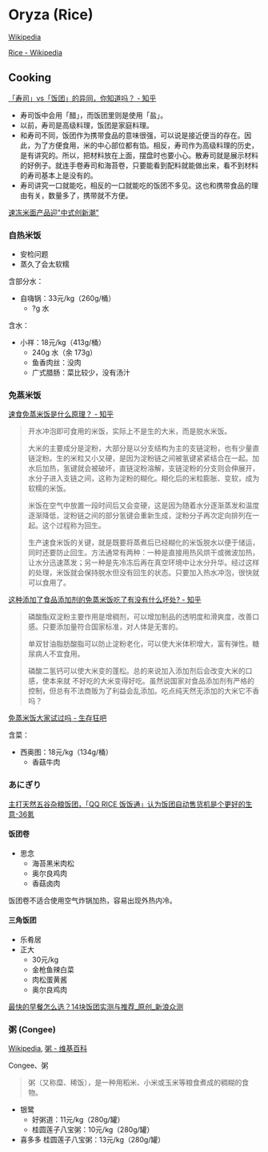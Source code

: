 # Oryza (Rice)
[Wikipedia](https://en.wikipedia.org/wiki/Oryza)

[Rice - Wikipedia](https://en.wikipedia.org/wiki/Rice)

## Cooking
[「寿司」vs「饭团」的异同，你知道吗？ - 知乎](https://zhuanlan.zhihu.com/p/150936831)
- 寿司饭中会用「醋」，而饭团里则是使用「盐」。
- 以前，寿司是高级料理，饭团是家庭料理。
- 和寿司不同，饭团作为携带食品的意味很强，可以说是接近便当的存在。因此，为了方便食用，米的中心部位都有馅。相反，寿司作为高级料理的历史，是有讲究的。所以，把材料放在上面，摆盘时也要小心。散寿司就是展示材料的好例子。就连手卷寿司和海苔卷，只要能看到配料就能做出来，看不到材料的寿司基本上是没有的。
- 寿司讲究一口就能吃，相反的一口就能吃的饭团不多见。这也和携带食品的理由有关，数量多了，携带就不方便。

[速冻米面产品迎"中式创新潮"](https://www.cnfood.cn/article?id=1707331939801862145)

### 自热米饭
- 安检问题
- 蒸久了会太软糯

含部分水：
- 自嗨锅：33元/kg（260g/桶）
  - ?g 水

含水：
- 小祥：18元/kg（413g/桶）
  - 240g 水（余 173g）
  - 鱼香肉丝：没肉
  - 广式腊肠：菜比较少，没有汤汁

### 免蒸米饭
[速食免蒸米饭是什么原理？ - 知乎](https://www.zhihu.com/question/431617824)
> 开水冲泡即可食用的米饭，实际上不是生的大米，而是脱水米饭。
> 
> 大米的主要成分是淀粉，大部分是以分支结构为主的支链淀粉，也有少量直链淀粉。生的米粒又小又硬，是因为淀粉链之间被氢键紧紧结合在一起。加水后加热，氢键就会被破坏，直链淀粉溶解，支链淀粉的分支则会伸展开，水分子进入支链之间，这称为淀粉的糊化。糊化后的米粒膨胀、变软，成为软糯的米饭。
> 
> 米饭在空气中放置一段时间后又会变硬，这是因为随着水分逐渐蒸发和温度逐渐降低，淀粉链之间的部分氢键会重新生成，淀粉分子再次定向排列在一起。这个过程称为回生。
> 
> 生产速食米饭的关键，就是既要将蒸煮后已经糊化的米饭脱水以便于储运，同时还要防止回生。方法通常有两种：一种是直接用热风烘干或微波加热，让水分迅速蒸发；另一种是先冷冻后再在真空环境中让水分升华。经过这样的处理，米饭就会保持脱水但没有回生的状态。只要加入热水冲泡，很快就可以食用了。

[这种添加了食品添加剂的免蒸米饭吃了有没有什么坏处? - 知乎](https://www.zhihu.com/question/431198430)
> 磷酸酯双淀粉主要作用是增稠剂，可以增加制品的透明度和滑爽度，改善口感。只要添加量符合国家标准，对人体是无害的。
> 
> 单双甘油脂肪酸脂可以防止淀粉老化，可以使大米体积增大，富有弹性。糖尿病人不宜食用。
> 
> 磷酸二氢钙可以使大米变的蓬松。总的来说加入添加剂后会改变大米的口感，使本来就 不好吃的大米变得好吃。虽然说国家对食品添加剂有严格的控制，但总有不法商贩为了利益会乱添加。吃点纯天然无添加的大米它不香吗？

[免蒸米饭大家试过吗 - 生存狂吧](https://tieba.baidu.com/p/8645796223)

含菜：
- 西奥图：18元/kg（134g/桶）
  - 香菇牛肉

### あにぎり
[主打天然五谷杂粮饭团，「QQ RICE 饭饭通」认为饭团自动售货机是个更好的生意-36氪](https://36kr.com/p/1725363208193)

#### 饭团卷
- 思念
  - 海苔黑米肉松
  - 奥尔良鸡肉
  - 香菇卤肉

饭团卷不适合使用空气炸锅加热，容易出现外热内冷。

#### 三角饭团
- 乐肴居
- 正大
  - 30元/kg
  - 金枪鱼辣白菜
  - 肉松蛋黄酱
  - 奥尔良鸡肉

[最快的早餐怎么选？14块饭团实测与推荐\_原创\_新浪众测](https://zhongce.sina.com.cn/article/view/129126)

### 粥 (Congee)
[Wikipedia](https://en.wikipedia.org/wiki/Congee), [粥 - 维基百科](https://zh.wikipedia.org/wiki/%E7%B2%A5)

Congee、粥

> 粥（又称糜、稀饭），是一种用稻米、小米或玉米等粮食煮成的稠糊的食物。

- 银鹭
  - 好粥道：11元/kg（280g/罐）
  - 桂圆莲子八宝粥：10元/kg（280g/罐）
- 喜多多 桂圆莲子八宝粥：13元/kg（280g/罐）